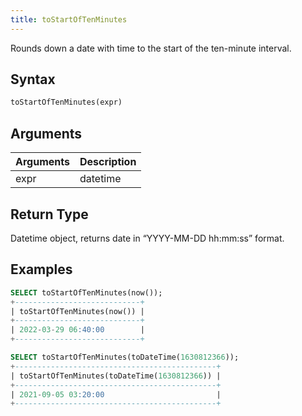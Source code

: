 ```yaml
---
title: toStartOfTenMinutes
---
```


Rounds down a date with time to the start of the ten-minute interval.
## Syntax

```sql
toStartOfTenMinutes(expr)
```

## Arguments

| Arguments   | Description |
| ----------- | ----------- |
| expr | datetime |

## Return Type
Datetime object, returns date in “YYYY-MM-DD hh:mm:ss” format.

## Examples

```sql
SELECT toStartOfTenMinutes(now());
+----------------------------+
| toStartOfTenMinutes(now()) |
+----------------------------+
| 2022-03-29 06:40:00        |
+----------------------------+

SELECT toStartOfTenMinutes(toDateTime(1630812366));
+---------------------------------------------+
| toStartOfTenMinutes(toDateTime(1630812366)) |
+---------------------------------------------+
| 2021-09-05 03:20:00                         |
+---------------------------------------------+
```
